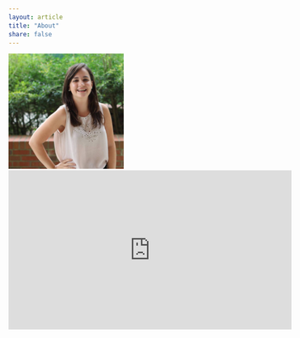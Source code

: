 ```yaml
---
layout: article
title: "About"
share: false
---
```


<img class="img-left" src="/images/11990516_10208135454572104_3120263246282121407_n.jpg" style="width:228px;height:228px;"/>

<iframe width="560" height="315" src="https://www.youtube.com/embed/YnOfomPgETs" frameborder="0" allowfullscreen></iframe>
